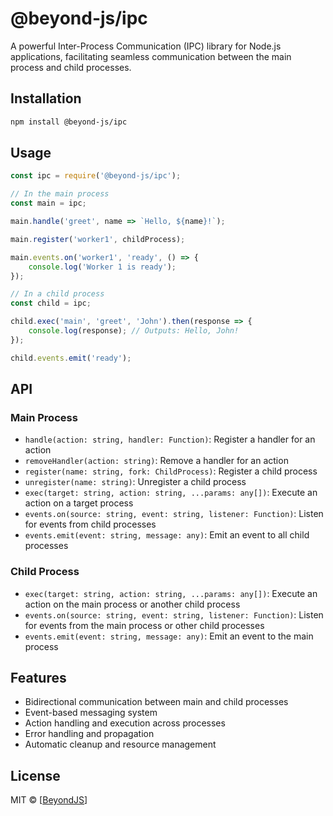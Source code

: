 # @beyond-js/ipc

A powerful Inter-Process Communication (IPC) library for Node.js applications, facilitating seamless communication
between the main process and child processes.

## Installation

```bash
npm install @beyond-js/ipc
```

## Usage

```javascript
const ipc = require('@beyond-js/ipc');

// In the main process
const main = ipc;

main.handle('greet', name => `Hello, ${name}!`);

main.register('worker1', childProcess);

main.events.on('worker1', 'ready', () => {
	console.log('Worker 1 is ready');
});

// In a child process
const child = ipc;

child.exec('main', 'greet', 'John').then(response => {
	console.log(response); // Outputs: Hello, John!
});

child.events.emit('ready');
```

## API

### Main Process

-   `handle(action: string, handler: Function)`: Register a handler for an action
-   `removeHandler(action: string)`: Remove a handler for an action
-   `register(name: string, fork: ChildProcess)`: Register a child process
-   `unregister(name: string)`: Unregister a child process
-   `exec(target: string, action: string, ...params: any[])`: Execute an action on a target process
-   `events.on(source: string, event: string, listener: Function)`: Listen for events from child processes
-   `events.emit(event: string, message: any)`: Emit an event to all child processes

### Child Process

-   `exec(target: string, action: string, ...params: any[])`: Execute an action on the main process or another child
    process
-   `events.on(source: string, event: string, listener: Function)`: Listen for events from the main process or other
    child processes
-   `events.emit(event: string, message: any)`: Emit an event to the main process

## Features

-   Bidirectional communication between main and child processes
-   Event-based messaging system
-   Action handling and execution across processes
-   Error handling and propagation
-   Automatic cleanup and resource management

## License

MIT © [[BeyondJS](https://beyondjs.com)]
